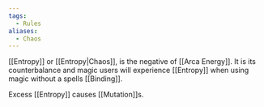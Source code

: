 ```yaml
---
tags:
  - Rules
aliases:
  - Chaos
---
```

[[Entropy]] or [[Entropy|Chaos]], is the negative of [[Arca Energy]]. It is its counterbalance and magic users will experience [[Entropy]] when using magic without a spells [[Binding]].

Excess [[Entropy]] causes [[Mutation]]s.